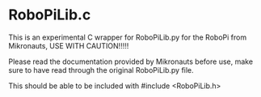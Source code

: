 # RoboPiLib.c
This is an experimental C wrapper for RoboPiLib.py for the RoboPi from Mikronauts, USE WITH CAUTION!!!!!

Please read the documentation provided by Mikronauts before use, make sure to have read through the original RoboPiLib.py file. 

This should be able to be included with
#include <RoboPiLib.h>
